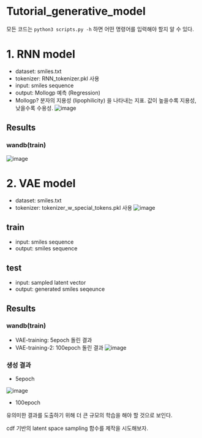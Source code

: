 # Tutorial_generative_model

모든 코드는 ```python3 scripts.py -h``` 하면 어떤 명령어를 입력해야 할지 알 수 있다. 

# 1. RNN model
- dataset: smiles.txt
- tokenizer: RNN_tokenizer.pkl 사용
- input: smiles sequence
- output: Mollogp 예측 (Regression)
- Mollogp? 분자의 지용성 (lipophilicity) 을 나타내는 지표. 값이 높을수록 지용성, 낮을수록 수용성.
![image](https://github.com/user-attachments/assets/902a0295-9dc9-43cd-8ad0-61e1a351d2d5)
## Results
### wandb(train)
![image](https://github.com/user-attachments/assets/2fa2d904-1279-4ca8-b676-6908fe216988)



# 2. VAE model
- dataset: smiles.txt
- tokenizer: tokenizer_w_special_tokens.pkl 사용
![image](https://github.com/user-attachments/assets/4bc965b2-7c0d-4dbe-b408-ec4bee6475bc)
## train
- input: smiles sequence
- output: smiles sequence

## test
- input: sampled latent vector
- output: generated smiles seqeunce

## Results
### wandb(train)
- VAE-training: 5epoch 돌린 결과
- VAE-training-2: 100epoch 돌린 결과
  ![image](https://github.com/user-attachments/assets/22b63a57-daca-4fa3-a099-c7f56941715d)


### 생성 결과
- 5epoch

![image](https://github.com/user-attachments/assets/c5c84f39-a164-4021-9b70-5cdde44ea703)

- 100epoch

유의미한 결과를 도출하기 위해 더 큰 규모의 학습을 해야 할 것으로 보인다.

cdf 기반의 latent space sampling 함수를 제작을 시도해보자.
